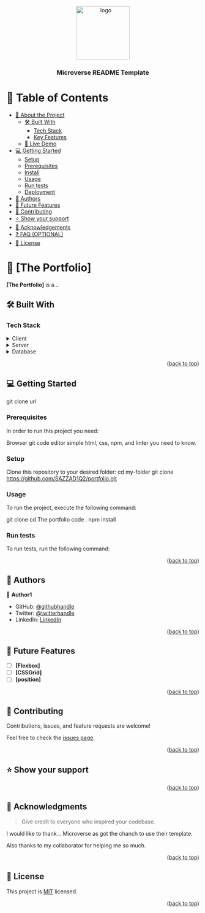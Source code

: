 <a name="readme-top"></a>


<div align="center">
  <img src="" alt="logo" width="140"  height="auto" />
  <br/>

  <h3><b>Microverse README Template</b></h3>

</div>

# 📗 Table of Contents

- [📖 About the Project](#about-project)
  - [🛠 Built With](#built-with)
    - [Tech Stack](#tech-stack)
    - [Key Features](#key-features)
  - [🚀 Live Demo](#live-demo)
- [💻 Getting Started](#getting-started)
  - [Setup](#setup)
  - [Prerequisites](#prerequisites)
  - [Install](#install)
  - [Usage](#usage)
  - [Run tests](#run-tests)
  - [Deployment](#triangular_flag_on_post-deployment)
- [👥 Authors](#authors)
- [🔭 Future Features](#future-features)
- [🤝 Contributing](#contributing)
- [⭐️ Show your support](#support)
- [🙏 Acknowledgements](#acknowledgements)
- [❓ FAQ (OPTIONAL)](#faq)
- [📝 License](#license)


# 📖 [The Portfolio] <a name="about-project"></a>


**[The Portfolio]** is a...

## 🛠 Built With <a name="built-with"></a>

### Tech Stack <a name="tech-stack"></a>


<details>
  <summary>Client</summary>
  <ul>
    <li><a href="https://reactjs.org/">html css</a></li>
  </ul>
</details>

<details>
  <summary>Server</summary>
  <ul>
    <li><a href="https://expressjs.com/">expressjs</a></li>
  </ul>
</details>

<details>
<summary>Database</summary>
  <ul>
    <li><a href="https://www.postgresql.org/">PostgreSQL</a></li>
  </ul>
</details>

<p align="right">(<a href="#readme-top">back to top</a>)</p>


## 💻 Getting Started <a name="getting-started"></a>

git clone url
### Prerequisites

In order to run this project you need:

Browser
git 
code editor
simple html, css, npm, and linter you need to know.

### Setup

Clone this repository to your desired folder:
cd my-folder
git clone https://github.com/SAZZAD1Q2/portfolio.git


### Usage

To run the project, execute the following command:

git clone
cd The portfolio
code .
npm install

### Run tests

To run tests, run the following command:




<p align="right">(<a href="#readme-top">back to top</a>)</p>


## 👥 Authors <a name="authors"></a>


👤 **Author1**

- GitHub: [@githubhandle](https://github.com/SAZZAD1Q2)
- Twitter: [@twitterhandle](https://twitter.com/SazzadShaikh11)
- LinkedIn: [LinkedIn](https://www.linkedin.com/in/sazzad-hossain-054720257)


<p align="right">(<a href="#readme-top">back to top</a>)</p>


## 🔭 Future Features <a name="future-features"></a>


- [ ] **[Flexbox]**
- [ ] **[CSSGrid]**
- [ ] **[position]**

<p align="right">(<a href="#readme-top">back to top</a>)</p>


## 🤝 Contributing <a name="contributing"></a>

Contributions, issues, and feature requests are welcome!

Feel free to check the [issues page](../../issues/).

<p align="right">(<a href="#readme-top">back to top</a>)</p>


## ⭐️ Show your support <a name="support"></a>



<p align="right">(<a href="#readme-top">back to top</a>)</p>

<!-- ACKNOWLEDGEMENTS -->

## 🙏 Acknowledgments <a name="acknowledgements"></a>

> Give credit to everyone who inspired your codebase.

I would like to thank... Microverse as got the chanch to use their template.

Also thanks to my collaborator for helping me so much.

<p align="right">(<a href="#readme-top">back to top</a>)</p>

<!-- LICENSE -->

## 📝 License <a name="LICENSE"></a>

This project is [MIT](./LICENSE) licensed.

<p align="right">(<a href="#readme-top">back to top</a>)</p>